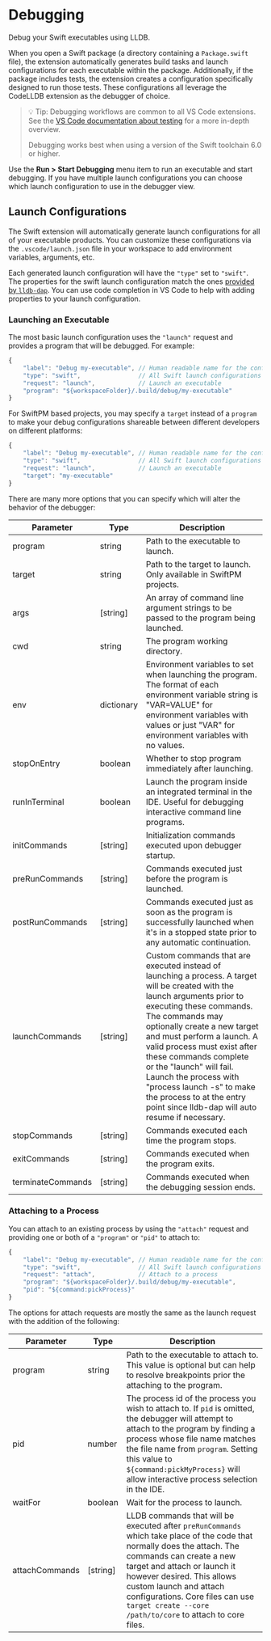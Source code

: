 # Debugging

Debug your Swift executables using LLDB.

When you open a Swift package (a directory containing a `Package.swift` file), the extension automatically generates build tasks and launch configurations for each executable within the package. Additionally, if the package includes tests, the extension creates a configuration specifically designed to run those tests. These configurations all leverage the CodeLLDB extension as the debugger of choice.

> 💡 Tip: Debugging workflows are common to all VS Code extensions. See the [VS Code documentation about testing](https://code.visualstudio.com/docs/debugtest/testing) for a more in-depth overview.
>
> Debugging works best when using a version of the Swift toolchain 6.0 or higher.

Use the **Run > Start Debugging** menu item to run an executable and start debugging. If you have multiple launch configurations you can choose which launch configuration to use in the debugger view.

## Launch Configurations

The Swift extension will automatically generate launch configurations for all of your executable products. You can customize these configurations via the `.vscode/launch.json` file in your workspace to add environment variables, arguments, etc.

Each generated launch configuration will have the `"type"` set to `"swift"`. The properties for the swift launch configuration match the ones [provided by `lldb-dap`](https://marketplace.visualstudio.com/items?itemName=llvm-vs-code-extensions.lldb-dap). You can use code completion in VS Code to help with adding properties to your launch configuration.

### Launching an Executable

The most basic launch configuration uses the `"launch"` request and provides a program that will be debugged. For example:

```javascript
{
    "label": "Debug my-executable", // Human readable name for the configuration
    "type": "swift",                // All Swift launch configurations use the same type
    "request": "launch",            // Launch an executable
    "program": "${workspaceFolder}/.build/debug/my-executable"
}
```

For SwiftPM based projects, you may specify a `target` instead of a `program` to make your debug configurations shareable between different developers on different platforms:

```javascript
{
    "label": "Debug my-executable", // Human readable name for the configuration
    "type": "swift",                // All Swift launch configurations use the same type
    "request": "launch",            // Launch an executable
    "target": "my-executable"
}
```

There are many more options that you can specify which will alter the behavior of the debugger:

| Parameter                     | Type        | Description         |
|-------------------------------|-------------|---------------------|
| program                       | string      | Path to the executable to launch.
| target                        | string      | Path to the target to launch. Only available in SwiftPM projects.
| args                          | [string]    | An array of command line argument strings to be passed to the program being launched.
| cwd                           | string      | The program working directory.
| env                           | dictionary  | Environment variables to set when launching the program. The format of each environment variable string is "VAR=VALUE" for environment variables with values or just "VAR" for environment variables with no values.
| stopOnEntry                   | boolean     | Whether to stop program immediately after launching.
| runInTerminal                 | boolean     | Launch the program inside an integrated terminal in the IDE. Useful for debugging interactive command line programs.
| initCommands                  | [string]    | Initialization commands executed upon debugger startup.
| preRunCommands                | [string]    | Commands executed just before the program is launched.
| postRunCommands               | [string]    | Commands executed just as soon as the program is successfully launched when it's in a stopped state prior to any automatic continuation.
| launchCommands                | [string]    | Custom commands that are executed instead of launching a process. A target will be created with the launch arguments prior to executing these commands. The commands may optionally create a new target and must perform a launch. A valid process must exist after these commands complete or the \"launch\" will fail. Launch the process with \"process launch -s\" to make the process to at the entry point since lldb-dap will auto resume if necessary.
| stopCommands                  | [string]    | Commands executed each time the program stops.
| exitCommands                  | [string]    | Commands executed when the program exits.
| terminateCommands             | [string]    | Commands executed when the debugging session ends.

### Attaching to a Process

You can attach to an existing process by using the `"attach"` request and providing one or both of a `"program"` or `"pid"` to attach to:

```javascript
{
    "label": "Debug my-executable", // Human readable name for the configuration
    "type": "swift",                // All Swift launch configurations use the same type
    "request": "attach",            // Attach to a process
    "program": "${workspaceFolder}/.build/debug/my-executable",
    "pid": "${command:pickProcess}"
}
```

The options for attach requests are mostly the same as the launch request with the addition of the following:

| Parameter          | Type        | Description         |
|--------------------|-------------|---------------------|
| program            | string      | Path to the executable to attach to. This value is optional but can help to resolve breakpoints prior the attaching to the program.
| pid                | number      | The process id of the process you wish to attach to. If `pid` is omitted, the debugger will attempt to attach to the program by finding a process whose file name matches the file name from `program`. Setting this value to `${command:pickMyProcess}` will allow interactive process selection in the IDE.
| waitFor            | boolean     | Wait for the process to launch.
| attachCommands     | [string]    | LLDB commands that will be executed after `preRunCommands` which take place of the code that normally does the attach. The commands can create a new target and attach or launch it however desired. This allows custom launch and attach configurations. Core files can use `target create --core /path/to/core` to attach to core files.